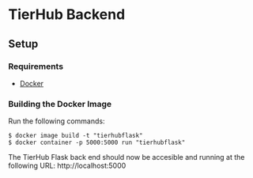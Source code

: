 # TierHub Backend

## Setup

### Requirements
* [Docker](https://www.docker.com/products/docker-desktop)

### Building the Docker Image
Run the following commands:
```
$ docker image build -t "tierhubflask"
$ docker container -p 5000:5000 run "tierhubflask"
```
The TierHub Flask back end should now be accesible and running at the following URL: http://localhost:5000